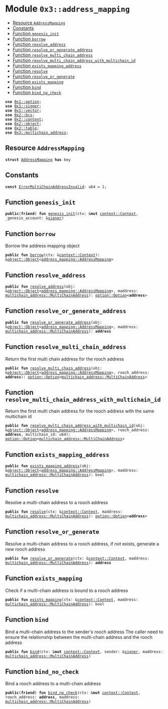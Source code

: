 
<a name="0x3_address_mapping"></a>

# Module `0x3::address_mapping`



-  [Resource `AddressMapping`](#0x3_address_mapping_AddressMapping)
-  [Constants](#@Constants_0)
-  [Function `genesis_init`](#0x3_address_mapping_genesis_init)
-  [Function `borrow`](#0x3_address_mapping_borrow)
-  [Function `resolve_address`](#0x3_address_mapping_resolve_address)
-  [Function `resolve_or_generate_address`](#0x3_address_mapping_resolve_or_generate_address)
-  [Function `resolve_multi_chain_address`](#0x3_address_mapping_resolve_multi_chain_address)
-  [Function `resolve_multi_chain_address_with_multichain_id`](#0x3_address_mapping_resolve_multi_chain_address_with_multichain_id)
-  [Function `exists_mapping_address`](#0x3_address_mapping_exists_mapping_address)
-  [Function `resolve`](#0x3_address_mapping_resolve)
-  [Function `resolve_or_generate`](#0x3_address_mapping_resolve_or_generate)
-  [Function `exists_mapping`](#0x3_address_mapping_exists_mapping)
-  [Function `bind`](#0x3_address_mapping_bind)
-  [Function `bind_no_check`](#0x3_address_mapping_bind_no_check)


<pre><code><b>use</b> <a href="">0x1::option</a>;
<b>use</b> <a href="">0x1::signer</a>;
<b>use</b> <a href="">0x1::vector</a>;
<b>use</b> <a href="">0x2::bcs</a>;
<b>use</b> <a href="">0x2::context</a>;
<b>use</b> <a href="">0x2::object</a>;
<b>use</b> <a href="">0x2::table</a>;
<b>use</b> <a href="multichain_address.md#0x3_multichain_address">0x3::multichain_address</a>;
</code></pre>



<a name="0x3_address_mapping_AddressMapping"></a>

## Resource `AddressMapping`



<pre><code><b>struct</b> <a href="address_mapping.md#0x3_address_mapping_AddressMapping">AddressMapping</a> <b>has</b> key
</code></pre>



<a name="@Constants_0"></a>

## Constants


<a name="0x3_address_mapping_ErrorMultiChainAddressInvalid"></a>



<pre><code><b>const</b> <a href="address_mapping.md#0x3_address_mapping_ErrorMultiChainAddressInvalid">ErrorMultiChainAddressInvalid</a>: u64 = 1;
</code></pre>



<a name="0x3_address_mapping_genesis_init"></a>

## Function `genesis_init`



<pre><code><b>public</b>(<b>friend</b>) <b>fun</b> <a href="address_mapping.md#0x3_address_mapping_genesis_init">genesis_init</a>(ctx: &<b>mut</b> <a href="_Context">context::Context</a>, _genesis_account: &<a href="">signer</a>)
</code></pre>



<a name="0x3_address_mapping_borrow"></a>

## Function `borrow`

Borrow the address mapping object


<pre><code><b>public</b> <b>fun</b> <a href="address_mapping.md#0x3_address_mapping_borrow">borrow</a>(ctx: &<a href="_Context">context::Context</a>): &<a href="_Object">object::Object</a>&lt;<a href="address_mapping.md#0x3_address_mapping_AddressMapping">address_mapping::AddressMapping</a>&gt;
</code></pre>



<a name="0x3_address_mapping_resolve_address"></a>

## Function `resolve_address`



<pre><code><b>public</b> <b>fun</b> <a href="address_mapping.md#0x3_address_mapping_resolve_address">resolve_address</a>(obj: &<a href="_Object">object::Object</a>&lt;<a href="address_mapping.md#0x3_address_mapping_AddressMapping">address_mapping::AddressMapping</a>&gt;, maddress: <a href="multichain_address.md#0x3_multichain_address_MultiChainAddress">multichain_address::MultiChainAddress</a>): <a href="_Option">option::Option</a>&lt;<b>address</b>&gt;
</code></pre>



<a name="0x3_address_mapping_resolve_or_generate_address"></a>

## Function `resolve_or_generate_address`



<pre><code><b>public</b> <b>fun</b> <a href="address_mapping.md#0x3_address_mapping_resolve_or_generate_address">resolve_or_generate_address</a>(obj: &<a href="_Object">object::Object</a>&lt;<a href="address_mapping.md#0x3_address_mapping_AddressMapping">address_mapping::AddressMapping</a>&gt;, maddress: <a href="multichain_address.md#0x3_multichain_address_MultiChainAddress">multichain_address::MultiChainAddress</a>): <b>address</b>
</code></pre>



<a name="0x3_address_mapping_resolve_multi_chain_address"></a>

## Function `resolve_multi_chain_address`

Return the first multi chain address for the rooch address


<pre><code><b>public</b> <b>fun</b> <a href="address_mapping.md#0x3_address_mapping_resolve_multi_chain_address">resolve_multi_chain_address</a>(obj: &<a href="_Object">object::Object</a>&lt;<a href="address_mapping.md#0x3_address_mapping_AddressMapping">address_mapping::AddressMapping</a>&gt;, rooch_address: <b>address</b>): <a href="_Option">option::Option</a>&lt;<a href="multichain_address.md#0x3_multichain_address_MultiChainAddress">multichain_address::MultiChainAddress</a>&gt;
</code></pre>



<a name="0x3_address_mapping_resolve_multi_chain_address_with_multichain_id"></a>

## Function `resolve_multi_chain_address_with_multichain_id`

Return the first multi chain address for the rooch address with the same multichain id


<pre><code><b>public</b> <b>fun</b> <a href="address_mapping.md#0x3_address_mapping_resolve_multi_chain_address_with_multichain_id">resolve_multi_chain_address_with_multichain_id</a>(obj: &<a href="_Object">object::Object</a>&lt;<a href="address_mapping.md#0x3_address_mapping_AddressMapping">address_mapping::AddressMapping</a>&gt;, rooch_address: <b>address</b>, multichain_id: u64): <a href="_Option">option::Option</a>&lt;<a href="multichain_address.md#0x3_multichain_address_MultiChainAddress">multichain_address::MultiChainAddress</a>&gt;
</code></pre>



<a name="0x3_address_mapping_exists_mapping_address"></a>

## Function `exists_mapping_address`



<pre><code><b>public</b> <b>fun</b> <a href="address_mapping.md#0x3_address_mapping_exists_mapping_address">exists_mapping_address</a>(obj: &<a href="_Object">object::Object</a>&lt;<a href="address_mapping.md#0x3_address_mapping_AddressMapping">address_mapping::AddressMapping</a>&gt;, maddress: <a href="multichain_address.md#0x3_multichain_address_MultiChainAddress">multichain_address::MultiChainAddress</a>): bool
</code></pre>



<a name="0x3_address_mapping_resolve"></a>

## Function `resolve`

Resolve a multi-chain address to a rooch address


<pre><code><b>public</b> <b>fun</b> <a href="address_mapping.md#0x3_address_mapping_resolve">resolve</a>(ctx: &<a href="_Context">context::Context</a>, maddress: <a href="multichain_address.md#0x3_multichain_address_MultiChainAddress">multichain_address::MultiChainAddress</a>): <a href="_Option">option::Option</a>&lt;<b>address</b>&gt;
</code></pre>



<a name="0x3_address_mapping_resolve_or_generate"></a>

## Function `resolve_or_generate`

Resolve a multi-chain address to a rooch address, if not exists, generate a new rooch address


<pre><code><b>public</b> <b>fun</b> <a href="address_mapping.md#0x3_address_mapping_resolve_or_generate">resolve_or_generate</a>(ctx: &<a href="_Context">context::Context</a>, maddress: <a href="multichain_address.md#0x3_multichain_address_MultiChainAddress">multichain_address::MultiChainAddress</a>): <b>address</b>
</code></pre>



<a name="0x3_address_mapping_exists_mapping"></a>

## Function `exists_mapping`

Check if a multi-chain address is bound to a rooch address


<pre><code><b>public</b> <b>fun</b> <a href="address_mapping.md#0x3_address_mapping_exists_mapping">exists_mapping</a>(ctx: &<a href="_Context">context::Context</a>, maddress: <a href="multichain_address.md#0x3_multichain_address_MultiChainAddress">multichain_address::MultiChainAddress</a>): bool
</code></pre>



<a name="0x3_address_mapping_bind"></a>

## Function `bind`

Bind a multi-chain address to the sender's rooch address
The caller need to ensure the relationship between the multi-chain address and the rooch address


<pre><code><b>public</b> <b>fun</b> <a href="address_mapping.md#0x3_address_mapping_bind">bind</a>(ctx: &<b>mut</b> <a href="_Context">context::Context</a>, sender: &<a href="">signer</a>, maddress: <a href="multichain_address.md#0x3_multichain_address_MultiChainAddress">multichain_address::MultiChainAddress</a>)
</code></pre>



<a name="0x3_address_mapping_bind_no_check"></a>

## Function `bind_no_check`

Bind a rooch address to a multi-chain address


<pre><code><b>public</b>(<b>friend</b>) <b>fun</b> <a href="address_mapping.md#0x3_address_mapping_bind_no_check">bind_no_check</a>(ctx: &<b>mut</b> <a href="_Context">context::Context</a>, rooch_address: <b>address</b>, maddress: <a href="multichain_address.md#0x3_multichain_address_MultiChainAddress">multichain_address::MultiChainAddress</a>)
</code></pre>
